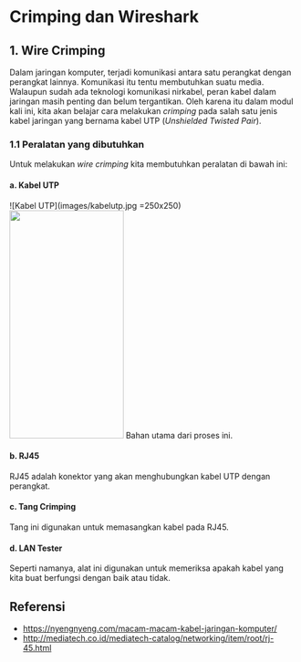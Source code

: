 # Crimping dan Wireshark

## 1. Wire Crimping
Dalam jaringan komputer, terjadi komunikasi antara satu perangkat dengan perangkat lainnya. Komunikasi itu tentu membutuhkan suatu media. Walaupun sudah ada teknologi komunikasi nirkabel, peran kabel dalam jaringan masih penting dan belum tergantikan. Oleh karena itu dalam modul kali ini, kita akan belajar cara melakukan _crimping_ pada salah satu jenis kabel jaringan yang bernama kabel UTP (_Unshielded Twisted Pair_).

### 1.1 Peralatan yang dibutuhkan
Untuk melakukan _wire crimping_ kita membutuhkan peralatan di bawah ini:
#### a. Kabel UTP
![Kabel UTP](images/kabelutp.jpg =250x250)
<img src="https://camo.githubusercontent.com/..." data-canonical-src="images/kabelutp.png" width="200" height="400" />
Bahan utama dari proses ini.
#### b. RJ45
RJ45 adalah konektor yang akan menghubungkan kabel UTP dengan perangkat.
#### c. Tang Crimping
Tang ini digunakan untuk memasangkan kabel pada RJ45.
#### d. LAN Tester
Seperti namanya, alat ini digunakan untuk memeriksa apakah kabel yang kita buat berfungsi dengan baik atau tidak.


## Referensi
+ https://nyengnyeng.com/macam-macam-kabel-jaringan-komputer/
+ http://mediatech.co.id/mediatech-catalog/networking/item/root/rj-45.html

<!--stackedit_data:
eyJoaXN0b3J5IjpbMjg1MDYyNjQ0LC0yNjIzNzY4MiwxMzkyOD
g1MTc4LDM3OTMyNTA1MCw2NTM4NTM3NjIsLTIxMzQxMDYxNTEs
NzIyNzY0MzBdfQ==
-->
